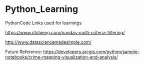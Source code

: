 # Python_Learning
PythonCode
Links used for learnings

https://www.ritchieng.com/pandas-multi-criteria-filtering/

http://www.datasciencemadesimple.com/



Future Reference:
https://developers.arcgis.com/python/sample-notebooks/crime-mapping-visualization-and-analysis/
